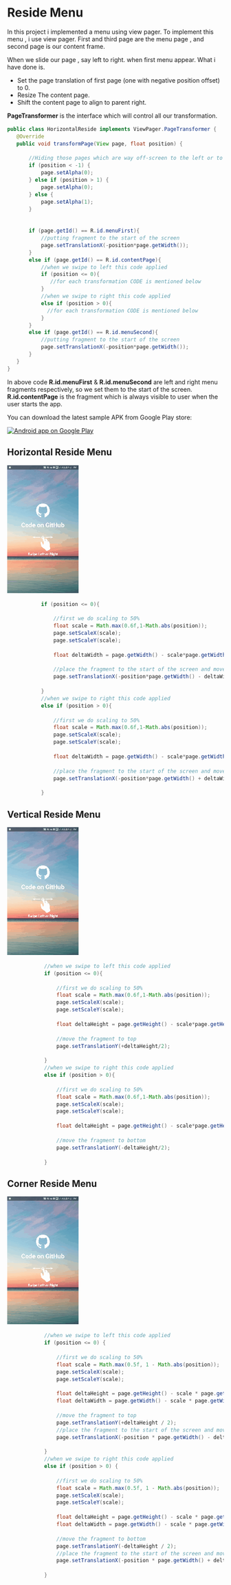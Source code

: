 # Reside Menu

In this project i implemented a menu using view pager. To implement this menu , i use view pager. First and third page are the menu page ,
and second page is our content frame.

When we slide our page , say left to right. when first menu appear. What i have done is.
 
 * Set the page translation of first page (one with negative position offset) to 0.
 * Resize The content page.
 * Shift the content page to align to parent right.
 
 **PageTransformer** is the interface which will control all our transformation.
 
 ```java
 public class HorizontalReside implements ViewPager.PageTransformer {
    @Override
    public void transformPage(View page, float position) {

        //Hiding those pages which are way off-screen to the left or to the right.
        if (position < -1) {
            page.setAlpha(0);
        } else if (position > 1) {
            page.setAlpha(0);
        } else {
            page.setAlpha(1);
        }


        if (page.getId() == R.id.menuFirst){
            //putting fragment to the start of the screen
            page.setTranslationX(-position*page.getWidth());
        }
        else if (page.getId() == R.id.contentPage){
            //when we swipe to left this code applied
            if (position <= 0){
               //for each transformation CODE is mentioned below
            }
            //when we swipe to right this code applied
            else if (position > 0){
              //for each transformation CODE is mentioned below
            }
        }
        else if (page.getId() == R.id.menuSecond){
            //putting fragment to the start of the screen
            page.setTranslationX(-position*page.getWidth());
        }
    }
}
```
In above code **R.id.menuFirst** & **R.id.menuSecond** are left and right menu fragments respectively, so we set them to the start of the screen.
**R.id.contentPage** is the fragment which is always visible to user when the user starts the app.


 
 You can download the latest sample APK from Google Play store:

<a href="https://play.google.com/store/apps/details?id=com.kumar.dipanshu.residemenu">
  <img alt="Android app on Google Play" src="https://developer.android.com/images/brand/en_app_rgb_wo_45.png" />
</a>

 ## Horizontal Reside Menu
 
 ![Horizontal Reside Menu GIF](GIFs/horizontal.gif)
 
 ```java
            if (position <= 0){

                //first we do scaling to 50%
                float scale = Math.max(0.6f,1-Math.abs(position));
                page.setScaleX(scale);
                page.setScaleY(scale);

                float deltaWidth = page.getWidth() - scale*page.getWidth();

                //place the fragment to the start of the screen and move the fragment to left
                page.setTranslationX(-position*page.getWidth() - deltaWidth/2);

            }
            //when we swipe to right this code applied
            else if (position > 0){

                //first we do scaling to 50%
                float scale = Math.max(0.6f,1-Math.abs(position));
                page.setScaleX(scale);
                page.setScaleY(scale);

                float deltaWidth = page.getWidth() - scale*page.getWidth();

                //place the fragment to the start of the screen and move the fragment to right
                page.setTranslationX(-position*page.getWidth() + deltaWidth/2);

            }
```

## Vertical Reside Menu

![Vertical Reside Menu GIF](GIFs/vertical.gif)

```java
            //when we swipe to left this code applied
            if (position <= 0){

                //first we do scaling to 50%
                float scale = Math.max(0.6f,1-Math.abs(position));
                page.setScaleX(scale);
                page.setScaleY(scale);

                float deltaHeight = page.getHeight() - scale*page.getHeight();

                //move the fragment to top
                page.setTranslationY(+deltaHeight/2);

            }
            //when we swipe to right this code applied
            else if (position > 0){

                //first we do scaling to 50%
                float scale = Math.max(0.6f,1-Math.abs(position));
                page.setScaleX(scale);
                page.setScaleY(scale);

                float deltaHeight = page.getHeight() - scale*page.getHeight();

                //move the fragment to bottom
                page.setTranslationY(-deltaHeight/2);

            }
```

## Corner Reside Menu

![Corner Reside Menu GIF](GIFs/corner.gif)

```java
            //when we swipe to left this code applied
            if (position <= 0) {

                //first we do scaling to 50%
                float scale = Math.max(0.5f, 1 - Math.abs(position));
                page.setScaleX(scale);
                page.setScaleY(scale);

                float deltaHeight = page.getHeight() - scale * page.getHeight();
                float deltaWidth = page.getWidth() - scale * page.getWidth();

                //move the fragment to top
                page.setTranslationY(+deltaHeight / 2);
                //place the fragment to the start of the screen and move the fragment to left
                page.setTranslationX(-position * page.getWidth() - deltaWidth / 2);

            }
            //when we swipe to right this code applied
            else if (position > 0) {

                //first we do scaling to 50%
                float scale = Math.max(0.5f, 1 - Math.abs(position));
                page.setScaleX(scale);
                page.setScaleY(scale);

                float deltaHeight = page.getHeight() - scale * page.getHeight();
                float deltaWidth = page.getWidth() - scale * page.getWidth();

                //move the fragment to bottom
                page.setTranslationY(-deltaHeight / 2);
                //place the fragment to the start of the screen and move the fragment to right
                page.setTranslationX(-position * page.getWidth() + deltaWidth / 2);

            }
```

